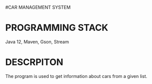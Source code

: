 #CAR MANAGEMENT SYSTEM

# PROGRAMMING STACK
Java 12, Maven, Gson, Stream

# DESCRPITON
The program is used to get information about cars from a given list.